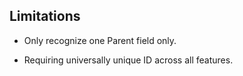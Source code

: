 ## Limitations

* Only recognize one Parent field only.

* Requiring universally unique ID across all features.
